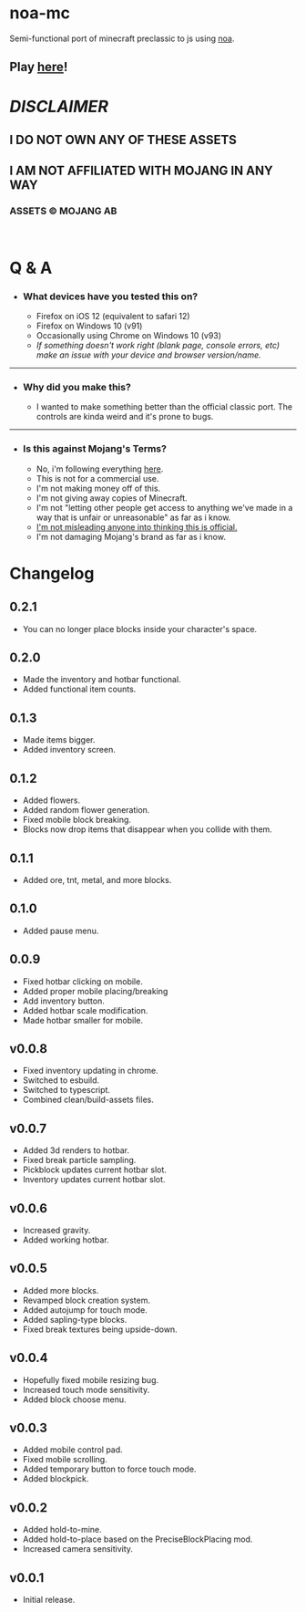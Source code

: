 # noa-mc

Semi-functional port of minecraft preclassic to js using [noa](https://github.com/fenomas/noa).

## Play [here](https://themeow.ml/noa-mc/noagame/build/)!

# **_DISCLAIMER_**

## I DO NOT OWN ANY OF THESE ASSETS

## I AM NOT AFFILIATED WITH MOJANG IN ANY WAY

### ASSETS &copy; MOJANG AB

<br>

# Q & A

- ### What devices have you tested this on?
  - Firefox on iOS 12 (equivalent to safari 12)
  - Firefox on Windows 10 (v91)
  - Occasionally using Chrome on Windows 10 (v93)
  - _If something doesn't work right (blank page, console errors, etc) make an issue with your device and browser version/name._

---

- ### Why did you make this?
  - I wanted to make something better than the official classic port. The controls are kinda weird and it's prone to bugs.

---

- ### Is this against Mojang's Terms?
  - No, i'm following everything [here](https://account.mojang.com/terms#brand).
  - This is not for a commercial use.
  - I'm not making money off of this.
  - I'm not giving away copies of Minecraft.
  - I'm not "letting other people get access to anything we've made in a way that is unfair or unreasonable" as far as i know.
  - [I'm not misleading anyone into thinking this is official.](#i-am-not-affiliated-with-mojang-in-any-way)
  - I'm not damaging Mojang's brand as far as i know.

# Changelog

## 0.2.1

- You can no longer place blocks inside your character's space.

## 0.2.0

- Made the inventory and hotbar functional.
- Added functional item counts.

## 0.1.3

- Made items bigger.
- Added inventory screen.

## 0.1.2

- Added flowers.
- Added random flower generation.
- Fixed mobile block breaking.
- Blocks now drop items that disappear when you collide with them.

## 0.1.1

- Added ore, tnt, metal, and more blocks.

## 0.1.0

- Added pause menu.

## 0.0.9

- Fixed hotbar clicking on mobile.
- Added proper mobile placing/breaking
- Add inventory button.
- Added hotbar scale modification.
- Made hotbar smaller for mobile.

## v0.0.8

- Fixed inventory updating in chrome.
- Switched to esbuild.
- Switched to typescript.
- Combined clean/build-assets files.

## v0.0.7

- Added 3d renders to hotbar.
- Fixed break particle sampling.
- Pickblock updates current hotbar slot.
- Inventory updates current hotbar slot.

## v0.0.6

- Increased gravity.
- Added working hotbar.

## v0.0.5

- Added more blocks.
- Revamped block creation system.
- Added autojump for touch mode.
- Added sapling-type blocks.
- Fixed break textures being upside-down.

## v0.0.4

- Hopefully fixed mobile resizing bug.
- Increased touch mode sensitivity.
- Added block choose menu.

## v0.0.3

- Added mobile control pad.
- Fixed mobile scrolling.
- Added temporary button to force touch mode.
- Added blockpick.

## v0.0.2

- Added hold-to-mine.
- Added hold-to-place based on the PreciseBlockPlacing mod.
- Increased camera sensitivity.

## v0.0.1

- Initial release.
